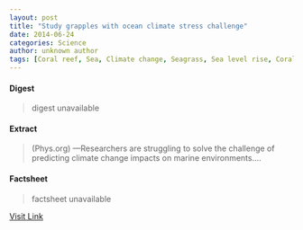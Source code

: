 ```yaml
---
layout: post
title: "Study grapples with ocean climate stress challenge"
date: 2014-06-24
categories: Science
author: unknown author
tags: [Coral reef, Sea, Climate change, Seagrass, Sea level rise, Coral, Ocean, Coast, Great Barrier Reef, Earth sciences, Applied and interdisciplinary physics, Oceanography, Natural environment, Environmental science, Nature, Physical geography, Global natural environment, Climatology, Oceans, Future problems]
---
```



#### Digest
>digest unavailable

#### Extract
>(Phys.org) —Researchers are struggling to solve the challenge of predicting climate change impacts on marine environments....

#### Factsheet
>factsheet unavailable

[Visit Link](http://phys.org/news322808737.html)


